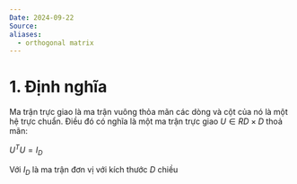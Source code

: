 ```yaml
---
Date: 2024-09-22
Source: 
aliases:
  - orthogonal matrix
---
```

# 1. Định nghĩa
Ma trận trực giao là ma trận vuông thỏa mãn các dòng và cột của nó là một hệ trực chuẩn. Điều đó có nghĩa là một ma trận trực giao $U∈RD×D$ thoả mãn:

$U^TU=I_{D}$

Với $I_{D}$ là ma trận đơn vị với kích thước $D$ chiều